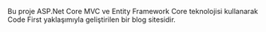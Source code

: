Bu proje ASP.Net Core MVC ve Entity Framework Core teknolojisi kullanarak Code First yaklaşımıyla geliştirilen bir blog sitesidir.
